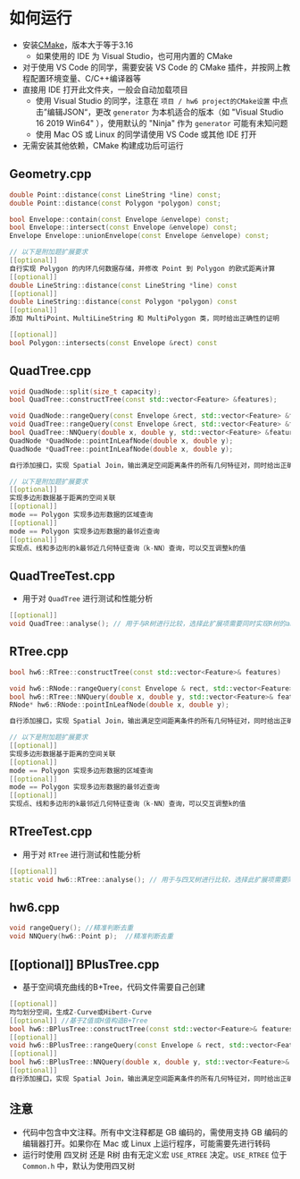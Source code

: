 # 如何运行

- 安装[CMake](https://cmake.org/download/)，版本大于等于3.16
  - 如果使用的 IDE 为 Visual Studio，也可用内置的 CMake
- 对于使用 VS Code 的同学，需要安装 VS Code 的 CMake 插件，并按网上教程配置环境变量、C/C++编译器等
- 直接用 IDE 打开此文件夹，一般会自动加载项目
  - 使用 Visual Studio 的同学，注意在 `项目 / hw6 project的CMake设置` 中点击”编辑JSON“，更改 `generator` 为本机适合的版本（如 "Visual Studio 16 2019 Win64" ），使用默认的 "Ninja" 作为 `generator` 可能有未知问题
  - 使用 Mac OS 或 Linux 的同学请使用 VS Code 或其他 IDE 打开
- 无需安装其他依赖，CMake 构建成功后可运行

## Geometry.cpp

```cpp
double Point::distance(const LineString *line) const;
double Point::distance(const Polygon *polygon) const;

bool Envelope::contain(const Envelope &envelope) const;
bool Envelope::intersect(const Envelope &envelope) const;
Envelope Envelope::unionEnvelope(const Envelope &envelope) const;

// 以下是附加题扩展要求
[[optional]] 
自行实现 Polygon 的内环几何数据存储，并修改 Point 到 Polygon 的欧式距离计算
[[optional]]
double LineString::distance(const LineString *line) const
[[optional]]
double LineString::distance(const Polygon *polygon) const
[[optional]] 
添加 MultiPoint、MultiLineString 和 MultiPolygon 类，同时给出正确性的证明

[[optional]]
bool Polygon::intersects(const Envelope &rect) const
```

## QuadTree.cpp

```cpp
void QuadNode::split(size_t capacity);
bool QuadTree::constructTree(const std::vector<Feature> &features);

void QuadNode::rangeQuery(const Envelope &rect, std::vector<Feature> &features);
void QuadTree::rangeQuery(const Envelope &rect, std::vector<Feature> &features);
bool QuadTree::NNQuery(double x, double y, std::vector<Feature> &features);
QuadNode *QuadNode::pointInLeafNode(double x, double y);
QuadNode *QuadTree::pointInLeafNode(double x, double y);

自行添加接口，实现 Spatial Join，输出满足空间距离条件的所有几何特征对，同时给出正确性的证明

// 以下是附加题扩展要求
[[optional]]
实现多边形数据基于距离的空间关联
[[optional]]
mode == Polygon 实现多边形数据的区域查询
[[optional]]
mode == Polygon 实现多边形数据的最邻近查询
[[optional]]
实现点、线和多边形的k最邻近几何特征查询（k-NN）查询，可以交互调整k的值
```

## QuadTreeTest.cpp

- 用于对 `QuadTree` 进行测试和性能分析

```cpp
[[optional]]
void QuadTree::analyse(); // 用于与R树进行比较，选择此扩展项需要同时实现R树的analyse()
```

## RTree.cpp


```cpp
bool hw6::RTree::constructTree(const std::vector<Feature>& features)

void hw6::RNode::rangeQuery(const Envelope & rect, std::vector<Feature>& features);
bool hw6::RTree::NNQuery(double x, double y, std::vector<Feature>& features)
RNode* hw6::RNode::pointInLeafNode(double x, double y);

自行添加接口，实现 Spatial Join，输出满足空间距离条件的所有几何特征对，同时给出正确性的证明

// 以下是附加题扩展要求
[[optional]]
实现多边形数据基于距离的空间关联
[[optional]]
mode == Polygon 实现多边形数据的区域查询
[[optional]]
mode == Polygon 实现多边形数据的最邻近查询
[[optional]]
实现点、线和多边形的k最邻近几何特征查询（k-NN）查询，可以交互调整k的值
```

## RTreeTest.cpp

- 用于对 `RTree` 进行测试和性能分析

```cpp
[[optional]]
static void hw6::RTree::analyse(); // 用于与四叉树进行比较，选择此扩展项需要同时实现四叉树的analyse()
```

## hw6.cpp


```cpp
void rangeQuery(); //精准判断去重
void NNQuery(hw6::Point p);  //精准判断去重
```

## [[optional]] BPlusTree.cpp

- 基于空间填充曲线的B+Tree，代码文件需要自己创建

```cpp
[[optional]]
均匀划分空间，生成Z-Curve或Hibert-Curve
[[optional]] //基于Z值或H值构造B+Tree 
bool hw6::BPlusTree::constructTree(const std::vector<Feature>& features) 
[[optional]]
void hw6::BPlusTree::rangeQuery(const Envelope & rect, std::vector<Feature>& features);
[[optional]]
bool hw6::BPlusTree::NNQuery(double x, double y, std::vector<Feature>& features)
[[optional]]
自行添加接口，实现 Spatial Join，输出满足空间距离条件的所有几何特征对，同时给出正确性的证明        
```

## 注意

- 代码中包含中文注释。所有中文注释都是 GB 编码的，需使用支持 GB 编码的编辑器打开。如果你在 Mac 或 Linux 上运行程序，可能需要先进行转码
- 运行时使用 四叉树 还是 R树 由有无定义宏 `USE_RTREE` 决定。`USE_RTREE` 位于 `Common.h` 中，默认为使用四叉树
